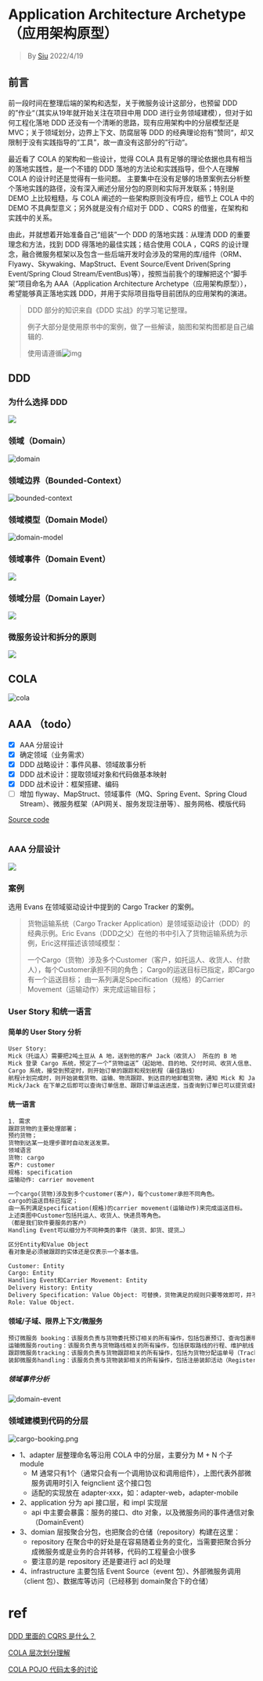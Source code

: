 # Application Architecture Archetype（应用架构原型）
> By [Siu]() 2022/4/19



## 前言

前一段时间在整理后端的架构和选型，关于微服务设计这部分，也预留 DDD 的”作业“（其实从19年就开始关注在项目中用 DDD 进行业务领域建模），但对于如何工程化落地 DDD 还没有一个清晰的思路，现有应用架构中的分层模型还是 MVC；关于领域划分，边界上下文、防腐层等 DDD 的经典理论抱有”赞同“，却又限制于没有实践指导的“工具”，故一直没有这部分的”行动“。



最近看了 COLA 的架构和一些设计，觉得 COLA 具有足够的理论依据也具有相当的落地实践性，是一个不错的 DDD 落地的方法论和实践指导，但个人在理解 COLA 的设计时还是觉得有一些问题。 主要集中在没有足够的场景案例去分析整个落地实践的路径，没有深入阐述分层分包的原则和实际开发联系；特别是 DEMO 上比较粗糙，与 COLA 阐述的一些架构原则没有呼应，细节上 COLA 中的 DEMO 不具典型意义；另外就是没有介绍对于 DDD 、CQRS 的借鉴，在架构和实践中的关系。



由此，并就想着开始准备自己“组装”一个 DDD 的落地实践：从理清 DDD 的重要理念和方法，找到 DDD 得落地的最佳实践；结合使用 COLA ，CQRS 的设计理念，融合微服务框架以及包含一些后端开发时会涉及的常用的库/组件（ORM、Flyawy、Skywaking、MapStruct、Event Source/Event Driven(Spring Event/Spring Cloud Stream/EventBus)等），按照当前我个的理解把这个“脚手架”项目命名为 AAA（Application Architecture Archetype（应用架构原型）），希望能够真正落地实践 DDD，并用于实际项目指导目前团队的应用架构的演进。



> DDD 部分的知识来自《DDD 实战》的学习笔记整理。
>
> 例子大部分是使用原书中的案例，做了一些解读，脑图和架构图都是自己编辑的.
>
> 使用请遵循![img](./assets/CC-BY-NC-ND.png)





## DDD

### 为什么选择 DDD

![](assets/why-DDD.svg)

### 领域（Domain）

![domain](assets/domain.svg)

### 领域边界（Bounded-Context）

![bounded-context](assets/bounded-context.svg)

### 领域模型（Domain Model）

![domain-model](assets/domain-model.svg)



### 领域事件（Domain Event）

![](assets/domain-event.svg)

### 领域分层（Domain Layer）

![](assets/DDD-layer-arch.svg)

### 微服务设计和拆分的原则

![](assets/微服务设计和拆分的原则.svg)

## COLA



![cola](assets/cola-layer-arch.png)



## AAA （todo）



- [x] AAA 分层设计
- [x] 确定领域（业务需求）
- [x] DDD 战略设计：事件风暴、领域故事分析
- [x] DDD 战术设计：提取领域对象和代码做基本映射
- [x] DDD 战术设计：框架搭建、编码
- [ ] 增加 flyway、MapStruct、领域事件（MQ、Spring Event、Spring Cloud Stream）、微服务框架（API网关、服务发现注册等）、服务网格、模版代码

[Source code](https://github.com/siu91/cargo-tracker)

# 

### AAA 分层设计

![](assets/AAA.svg)

### 案例

选用 Evans 在领域驱动设计中提到的 Cargo Tracker 的案例。

> 货物运输系统（Cargo Tracker Application）是领域驱动设计（DDD）的经典示例。Eric Evans（DDD之父）在他的书中引入了货物运输系统为示例，Eric这样描述该领域模型：
>
> 一个Cargo（货物）涉及多个Customer（客户，如托运人、收货人、付款人），每个Customer承担不同的角色；
> Cargo的运送目标已指定，即Cargo有一个运送目标；
> 由一系列满足Specification（规格）的Carrier Movement（运输动作）来完成运输目标；



### User Story 和统一语言

#### 简单的 User Story 分析

```txt
User Story:
Mick（托运人）需要把2吨土豆从 A 地，送到他的客户 Jack（收货人） 所在的 B 地
Mick 登录 Cargo 系统，预定了一个“货物运送”（起始地、目的地、交付时间、收货人信息、货物信息）
Cargo 系统，接受到预定时，则开始订单的跟踪和规划航程（最佳路线）
航程计划完成时，则开始装载货物、运输、物流跟踪、到达目的地卸载货物，通知 Mick 和 Jack （提货、电子发票等）。
Mick/Jack 在下单之后即可以查询订单信息、跟踪订单运送进度，当查询到订单已可以提货或接收到通知即可提货。
```

#### 统一语言

```txt
1. 需求
跟踪货物的主要处理部署；
预约货物；
货物到达某一处理步骤时自动发送发票。
领域语言
货物: cargo
客户: customer
规格: specification
运输动作: carrier movement

一个cargo(货物)涉及到多个customer(客户)，每个customer承担不同角色。
cargo的运送目标已指定；
由一系列满足specification(规格)的carrier movement(运输动作)来完成运送目标。
上述类图中Customer包括托运人、收货人、快递员等角色。
（都是我们软件要服务的客户）
Handling Event可以细分为不同种类的事件（装货、卸货、提货…）

区分Entity和Value Object
看对象是必须被跟踪的实体还是仅表示一个基本值。

Customer: Entity
Cargo: Entity
Handling Event和Carrier Movement: Entity
Delivery History: Entity
Delivery Specification: Value Object: 可替换，货物满足的规则只要等效即可，并不一定需要是某一个id的规则。
Role: Value Object.
```



#### 领域/子域、限界上下文/微服务

```txt
预订微服务 booking：该服务负责与货物委托预订相关的所有操作，包括包裹预订、查询包裹明细、包裹行程制订等等，还有发布CargoBookedEvent和CargoRoutedEvent领域事件，以及订阅CargoHandledEvent事件消息等等。
运输微服务routing：该服务负责与货物路线相关的所有操作，包括获取路线的行程、维护航线（Maintain Voyages）等等。
跟踪微服务tracking：该服务负责与货物跟踪相关的所有操作，包括为货物分配运单号（TrackingNumber）、跟踪货物路线，还有订阅CargoRoutedEvent和CargoHandledEvent事件消息。
装卸微服务handling：该服务负责与货物装卸相关的所有操作，包括注册装卸活动（Register Handling Activity）、查询装卸活动历史记录等等。
```

##### 领域事件分析

![domain-event](assets/domain-event.png)



### 领域建模到代码的分层

![cargo-booking.png](assets/cargo-booking.png)

- 1、adapter 层整理命名等沿用 COLA 中的分层，主要分为 M + N 个子 module
  - M 通常只有1个（通常只会有一个调用协议和调用组件），上图代表外部微服务调用时引入 feignclient 这个接口包
  - 适配的实现放在 adapter-xxx，如：adapter-web，adapter-mobile
- 2、application 分为 api 接口层，和 impl 实现层
  - api 中主要会暴露：服务的接口、dto 对象，以及微服务间的事件通信对象（DomainEvent）
- 3、domian 层按聚合分包，也把聚合的仓储（repository）构建在这里：
  - repository 在聚合中的好处是在容易随着业务的变化，当需要把聚合拆分成微服务或是业务的合并转移，代码的工程量会小很多
  - 要注意的是 repository 还是要进行 acl 的处理
- 4、infrastructure 主要包括 Event Source（event 包）、外部微服务调用（client 包）、数据库等访问（已经移到 domain聚合下的仓储）



# ref

[DDD 里面的 CQRS 是什么？](https://www.51cto.com/article/644144.html)

[COLA 层次划分理解](https://github.com/alibaba/COLA/issues/203)

[COLA POJO 代码太多的讨论](https://github.com/alibaba/COLA/issues/271)
